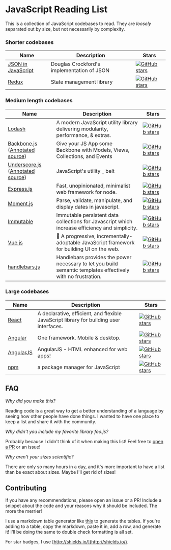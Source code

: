 # JavaScript Reading List

This is a collection of JavaScript codebases to read.  They are *loosely* separated out by size, but not necessarily by complexity.

### Shorter codebases

| Name                                                              | Description                                | Stars                                                                                                                                                |
|-------------------------------------------------------------------|--------------------------------------------|------------------------------------------------------------------------------------------------------------------------------------------------------|
| [JSON in JavaScript](https://github.com/douglascrockford/JSON-js) | Douglas Crockford's implementation of JSON | [![GitHub stars](https://img.shields.io/github/stars/douglascrockford/JSON-js.svg)](https://github.com/douglascrockford/JSON-js) |
| [Redux](https://github.com/reduxjs/redux)                         | State management library                   | [![GitHub stars](https://img.shields.io/github/stars/reduxjs/redux.svg)](https://github.com/reduxjs/redux)                       |

### Medium length codebases

| Name                                                                                                                         | Description                                                                                                  | Stars                                                                                                                                        |
|------------------------------------------------------------------------------------------------------------------------------|--------------------------------------------------------------------------------------------------------------|----------------------------------------------------------------------------------------------------------------------------------------------|
| [Lodash](https://github.com/lodash/lodash)                                                                                   | A modern JavaScript utility library delivering modularity,  performance, & extras.                            | [![GitHub stars](https://img.shields.io/github/stars/lodash/lodash.svg)](https://github.com/lodash/lodash)               |
| [Backbone.js](https://github.com/jashkenas/backbone) ([Annotated source](https://backbonejs.org/docs/backbone.html))         | Give your JS App some Backbone with Models, Views, Collections, and Events                                   | [![GitHub stars](https://img.shields.io/github/stars/jashkenas/backbone.svg)](https://github.com/jashkenas/backbone)     |
| [Underscore.js](https://github.com/jashkenas/underscore) ([Annotated source](https://underscorejs.org/docs/underscore.html)) | JavaScript's utility _ belt                                                                                  | [![GitHub stars](https://img.shields.io/github/stars/jashkenas/underscore.svg)](https://github.com/jashkenas/underscore) |
| [Express.js](https://github.com/expressjs/express)                                                                           | Fast, unopinionated, minimalist web framework for node.                                                      | [![GitHub stars](https://img.shields.io/github/stars/expressjs/express.svg)](https://github.com/expressjs/express)       |
| [Moment.js](https://github.com/moment/moment/)                                                                               | Parse, validate, manipulate, and display dates in javascript.                                                | [![GitHub stars](https://img.shields.io/github/stars/moment/moment.svg)](https://github.com/moment/moment)               |
| [Immutable](https://github.com/facebook/immutable-js/)                                                                       | Immutable persistent data collections for Javascript which increase efficiency and simplicity.               | [![GitHub stars](https://img.shields.io/github/stars/facebook/immutable-js.svg)](https://github.com/facebook/immutable-js)     |
| [Vue.js](https://github.com/vuejs/vue)                                                                                       | 🖖 A progressive, incrementally-adoptable JavaScript framework for building UI on the web.                    | [![GitHub stars](https://img.shields.io/github/stars/vuejs/vue.svg)](https://github.com/vuejs/vue)                       |
| [handlebars.js](https://github.com/wycats/handlebars.js/)                                                                    | Handlebars provides the power necessary to let you build semantic templates effectively with no frustration. | [![GitHub stars](https://img.shields.io/github/stars/wycats/handlebars.js.svg)](https://github.com/wycats/handlebars.js) |

### Large codebases
| Name                                               | Description                                                                             | Stars                                                                                                                                      |
|----------------------------------------------------|-----------------------------------------------------------------------------------------|------------------------------------------------------------------------------------------------------------------------------------------|
| [React](https://github.com/facebook/react)         | A declarative, efficient, and flexible JavaScript library for building user interfaces. | [![GitHub stars](https://img.shields.io/github/stars/facebook/react.svg)](https://github.com/facebook/react)         |
| [Angular](https://github.com/angular/angular)      | One framework. Mobile & desktop.                                                        | [![GitHub stars](https://img.shields.io/github/stars/angular/angular.svg)](https://github.com/angular/angular)       |
| [AngularJS](https://github.com/angular/angular.js) | AngularJS - HTML enhanced for web apps!                                                 | [![GitHub stars](https://img.shields.io/github/stars/angular/angular.js.svg)](https://github.com/angular/angular.js) |
| [npm](https://github.com/npm/cli)                  | a package manager for JavaScript                                                        | [![GitHub stars](https://img.shields.io/github/stars/npm/cli.svg)](https://github.com/npm/cli/stargazers)                       |



## FAQ


*Why did you make this?*

Reading code is a great way to get a better understanding of a language by seeing how other people have done things.  I wanted to have one place to keep a list and share it with the community.

*Why didn't you include my favorite library foo.js?*

Probably because I didn't think of it when making this list!  Feel free to [open a PR](#contributing) or an issue!

*Why aren't your sizes scientific?*

There are only so many hours in a day, and it's more important to have a list than be exact about sizes.  Maybe I'll get rid of sizes!


## Contributing

If you have any recommendations, please open an issue or a PR!  Include a snippet about the code and your reasons why it should be included.  The more the merrier!

I use a markdown table generator like [this](https://www.tablesgenerator.com/markdown_tables) to generate the tables.  If you're adding to a table, copy the markdown, paste it in, add a row, and generate it!  I'll be doing the same to double check formatting is all set.  

For star badges, I use [http://shields.io/](http://shields.io/).
